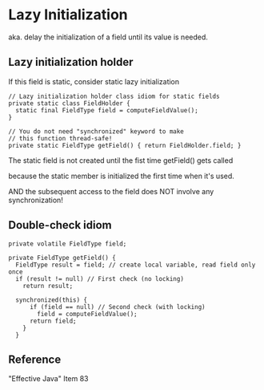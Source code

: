 Lazy Initialization
===

aka. delay the initialization of a field until its value is needed.

Lazy initialization holder
---
If this field is static, consider static lazy initialization
```
// Lazy initialization holder class idiom for static fields
private static class FieldHolder {
  static final FieldType field = computeFieldValue();
}

// You do not need "synchronized" keyword to make 
// this function thread-safe!
private static FieldType getField() { return FieldHolder.field; }
```
The static field is not created until the fist time getField() gets called

because the static member is initialized the first time when it's used.

AND the subsequent access to the field does NOT involve any synchronization!

Double-check idiom
---

```
private volatile FieldType field;

private FieldType getField() {
  FieldType result = field; // create local variable, read field only once
  if (result != null) // First check (no locking)
    return result;
  
  synchronized(this) {
      if (field == null) // Second check (with locking)
        field = computeFieldValue();
      return field;
    }
  }
```



Reference
---
"Effective Java" Item 83
